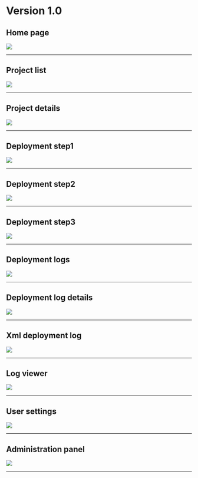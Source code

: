 # Version 1.0 #

## Home page ##
[![](http://farm4.static.flickr.com/3026/2907304631_5e2ca6e2f7.jpg)](http://www.flickr.com/photos/fbollondotnet/2907304631/)

---

## Project list ##
[![](http://farm3.static.flickr.com/2272/2907304981_32fdc63fcf.jpg)](http://www.flickr.com/photos/fbollondotnet/2907304981/)

---

## Project details ##
[![](http://farm4.static.flickr.com/3212/2907304887_2a3965ee7d.jpg)](http://www.flickr.com/photos/fbollondotnet/2907304887/)

---

## Deployment step1 ##
[![](http://farm4.static.flickr.com/3141/2907305177_88d52cef7e.jpg)](http://www.flickr.com/photos/fbollondotnet/2907305177/)

---

## Deployment step2 ##
[![](http://farm4.static.flickr.com/3143/2908150786_f3bd7a7245.jpg)](http://www.flickr.com/photos/fbollondotnet/2908150786/)

---

## Deployment step3 ##
[![](http://farm4.static.flickr.com/3243/2907305559_2e0a67c49c.jpg)](http://www.flickr.com/photos/fbollondotnet/2907305559/)

---

## Deployment logs ##
[![](http://farm4.static.flickr.com/3088/2907304445_44ce5df836.jpg)](http://www.flickr.com/photos/fbollondotnet/2907304445/)

---

## Deployment log details ##
[![](http://farm4.static.flickr.com/3129/2907304301_5fd899c2ef.jpg)](http://www.flickr.com/photos/fbollondotnet/2907304301/)

---

## Xml deployment log ##
[![](http://farm4.static.flickr.com/3222/2907305793_2505646de7.jpg)](http://www.flickr.com/photos/fbollondotnet/2907305793/)

---

## Log viewer ##
[![](http://farm4.static.flickr.com/3169/2907304741_0eab868841.jpg)](http://www.flickr.com/photos/fbollondotnet/2907304741/)

---

## User settings ##
[![](http://farm4.static.flickr.com/3118/2907305667_9427b992ac.jpg)](http://www.flickr.com/photos/fbollondotnet/2907305667/)

---

## Administration panel ##
[![](http://farm4.static.flickr.com/3096/2908149456_1ded2ca8fd.jpg)](http://www.flickr.com/photos/fbollondotnet/2908149456/)

---

